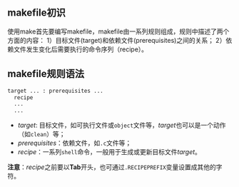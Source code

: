 ## makefile初识

使用make首先要编写makefile，makefile由一系列规则组成，规则中描述了两个方面的内容：
1）目标文件(target)和依赖文件(prerequisites)之间的关系；
2）依赖文件发生变化后需要执行的命令序列（recipe）。

## makefile规则语法

```html
target ... : prerequisites ...
  recipe
  ...
  ...
```

* *target*: 目标文件，如可执行文件或`object`文件等，*target*也可以是一个动作（如`clean`）等；
* *prerequisites*：依赖文件，如`.c`文件等；
* *recipe*：一系列`shell`命令，一般用于生成或更新目标文件*target*。  

**注意**：*recipe*之前要以**Tab**开头，也可通过`.RECIPEPREFIX`变量设置成其他的字符。
